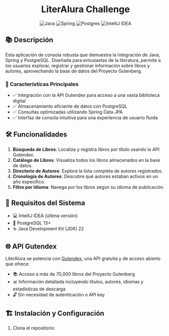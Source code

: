 <div align="center">
  <h1 align="center">
    LiterAlura Challenge
  </h1>

![Java](https://img.shields.io/badge/java-%23ED8B00.svg?style=for-the-badge&logo=java&logoColor=white)
![Spring](https://img.shields.io/badge/spring-%236DB33F.svg?style=for-the-badge&logo=spring&logoColor=white)
![Postgres](https://img.shields.io/badge/postgres-%23316192.svg?style=for-the-badge&logo=postgresql&logoColor=white)
![IntelliJ IDEA](https://img.shields.io/badge/IntelliJIDEA-000000.svg?style=for-the-badge&logo=intellij-idea&logoColor=white)
</div>

## 📚 Descripción

Esta aplicación de consola robusta que demuestra la integración de Java, Spring y PostgreSQL. 
Diseñada para entusiastas de la literatura, permite a los usuarios explorar, registrar y gestionar información sobre libros y autores, aprovechando la base de datos del Proyecto Gutenberg.

### 🌟 Características Principales

- ✅ Integración con la API Gutendex para acceso a una vasta biblioteca digital
- ✅ Almacenamiento eficiente de datos con PostgreSQL
- ✅ Consultas optimizadas utilizando Spring Data JPA
- ✅ Interfaz de consola intuitiva para una experiencia de usuario fluida

## 🛠️ Funcionalidades

1. **Búsqueda de Libros**: Localiza y registra libros por título usando la API Gutendex.
2. **Catálogo de Libros**: Visualiza todos los libros almacenados en la base de datos.
3. **Directorio de Autores**: Explora la lista completa de autores registrados.
4. **Cronología de Autores**: Descubre qué autores estaban activos en un año específico.
5. **Filtro por Idioma**: Navega por los libros según su idioma de publicación.

## 🚀 Requisitos del Sistema

- 💻 IntelliJ IDEA (última versión)
- 🐘 PostgreSQL 13+
- ☕ Java Development Kit (JDK) 22

## 🌐 API Gutendex

LiterAlura se potencia con [Gutendex](https://gutendex.com/), una API gratuita y de acceso abierto que ofrece:

- 📚 Acceso a más de 70,000 libros del Proyecto Gutenberg
- 📊 Información detallada incluyendo títulos, autores, idiomas y estadísticas de descarga
- 🔓 Sin necesidad de autenticación o API key

## 🏗️ Instalación y Configuración

1. Clona el repositorio: